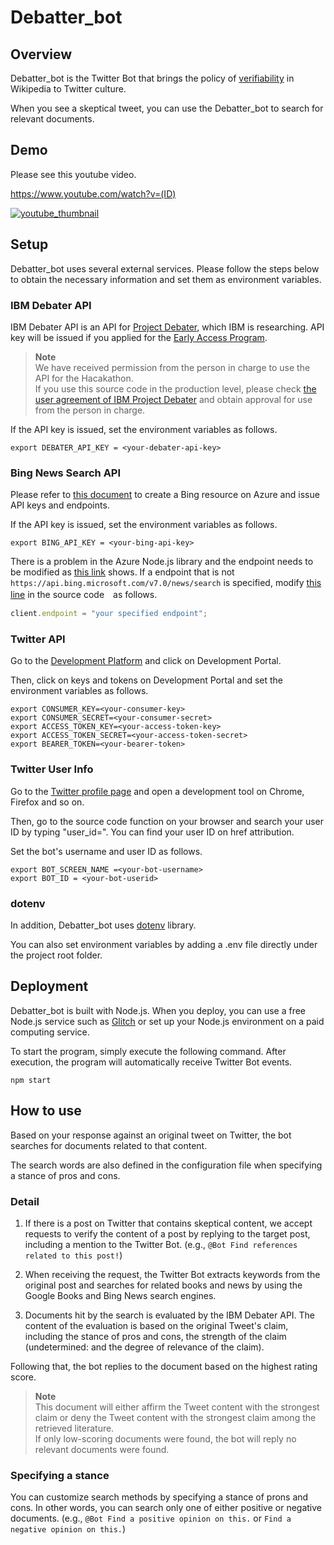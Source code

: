 # Debatter_bot

## Overview

Debatter_bot is the Twitter Bot that brings the policy of [verifiability](https://en.wikipedia.org/wiki/Wikipedia:Verifiability) in Wikipedia to Twitter culture.

When you see a skeptical tweet, you can use the Debatter_bot to search for relevant documents.

## Demo

Please see this youtube video.

https://www.youtube.com/watch?v=(ID)

[![youtube_thumbnail](https://img.youtube.com/vi/(ID)/0.jpg)](https://www.youtube.com/watch?v=(ID))

## Setup

Debatter_bot uses several external services. Please follow the steps below to obtain the necessary information and set them as environment variables.

### IBM Debater API

IBM Debater API is an API for [Project Debater](https://research.ibm.com/interactive/project-debater/), which IBM is researching.
API key will be issued if you applied for the [Early Access Program](https://early-access-program.debater.res.ibm.com/).

> **Note**  
> We have received permission from the person in charge to use the API for the Hacakathon.  
> If you use this source code in the production level, please check [the user agreement of IBM Project Debater](https://early-access-program.debater.res.ibm.com/) and obtain approval for use from the person in charge.

If the API key is issued, set the environment variables as follows.

```shell
export DEBATER_API_KEY = <your-debater-api-key>
```

### Bing News Search API

Please refer to [this document](https://docs.microsoft.com/en-us/bing/search-apis/bing-web-search/create-bing-search-service-resource) to create a Bing resource on Azure and issue API keys and endpoints.

If the API key is issued, set the environment variables as follows.

```shell
export BING_API_KEY = <your-bing-api-key>
```

There is a problem in the Azure Node.js library and the endpoint needs to be modified as [this link](https://github.com/Azure/azure-sdk-for-js/issues/18837#issuecomment-983188162) shows.
If a endpoint that is not `https://api.bing.microsoft.com/v7.0/news/search` is specified, modify [this line](https://github.com/Mandryl/Chirp-Developer-Challenge-2022/blob/main/search/news.js#L15) in the source code　as follows.

```javascript:news.js
client.endpoint = "your specified endpoint";
```

### Twitter API

Go to the [Development Platform](https://developer.twitter.com/en/docs/twitter-api) and click on Development Portal.

Then, click on keys and tokens on Development Portal and set the environment variables as follows.

```shell
export CONSUMER_KEY=<your-consumer-key>
export CONSUMER_SECRET=<your-consumer-secret>
export ACCESS_TOKEN_KEY=<your-access-token-key>
export ACCESS_TOKEN_SECRET=<your-access-token-secret>
export BEARER_TOKEN=<your-bearer-token>
```

### Twitter User Info

Go to the [Twitter profile page](https://twitter.com/<your-bot-username>) and open a development tool on Chrome, Firefox and so on.

Then, go to the source code function on your browser and search your user ID by typing "user_id=". You can find your user ID on href attribution.

Set the bot's username and user ID as follows.

```shell
export BOT_SCREEN_NAME =<your-bot-username>
export BOT_ID = <your-bot-userid>
```

### dotenv

In addition, Debatter_bot uses [dotenv](https://github.com/motdotla/dotenv) library.

You can also set environment variables by adding a .env file directly under the project root folder.

## Deployment

Debatter_bot is built with Node.js. When you deploy, you can use a free Node.js service such as [Glitch](https://glitch.com/) or set up your Node.js environment on a paid computing service.

To start the program, simply execute the following command. After execution, the program will automatically receive Twitter Bot events.

```shell
npm start
```

## How to use

Based on your response against an original tweet on Twitter, the bot searches for documents related to that content. 

The search words are also defined in the configuration file when specifying a stance of pros and cons.

### Detail

1. If there is a post on Twitter that contains skeptical content, we accept requests to verify the content of a post by replying to the target post, including a mention to the Twitter Bot. (e.g., `@Bot Find references related to this post!`)

2. When receiving the request, the Twitter Bot extracts keywords from the original post and searches for related books and news by using the Google Books and Bing News search engines.

3. Documents hit by the search is evaluated by the IBM Debater API. The content of the evaluation is based on the original Tweet's claim, including the stance of pros and cons, the strength of the claim (undetermined: and the degree of relevance of the claim).

Following that, the bot replies to the document based on the highest rating score.

> **Note**  
> This document will either affirm the Tweet content with the strongest claim or deny the Tweet content with the strongest claim among the retrieved literature.  
> If only low-scoring documents were found, the bot will reply no relevant documents were found.

### Specifying a stance

You can customize search methods by specifying a stance of prons and cons. In other words, you can search only one of either positive or negative documents. (e.g., `@Bot Find a positive opinion on this.` or `Find a negative opinion on this.`)
